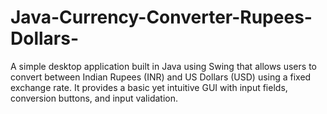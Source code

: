 # Java-Currency-Converter-Rupees-Dollars-
A simple desktop application built in Java using Swing that allows users to convert between Indian Rupees (INR) and US Dollars (USD) using a fixed exchange rate. It provides a basic yet intuitive GUI with input fields, conversion buttons, and input validation.

